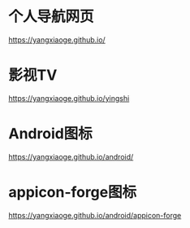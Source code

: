 # 个人导航网页
https://yangxiaoge.github.io/

# 影视TV 
https://yangxiaoge.github.io/yingshi

# Android图标
https://yangxiaoge.github.io/android/

# appicon-forge图标
https://yangxiaoge.github.io/android/appicon-forge
